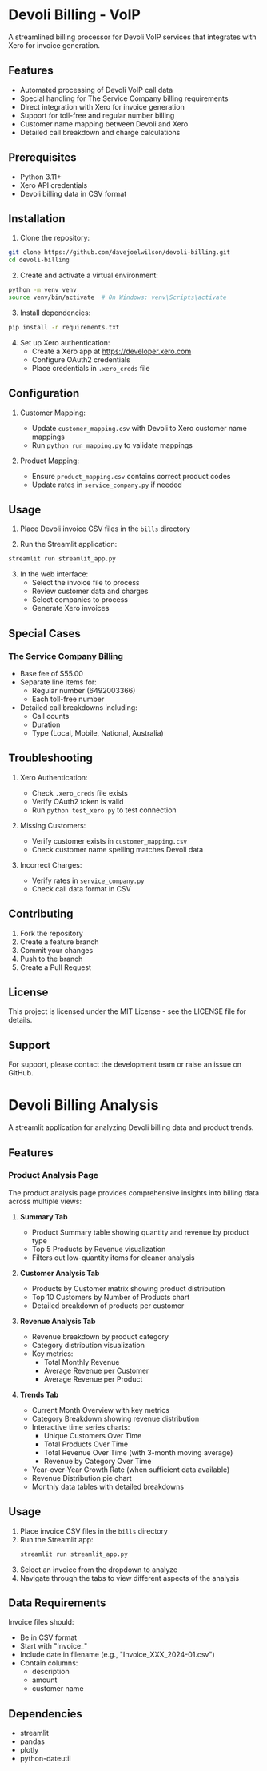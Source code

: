 # Devoli Billing - VoIP

A streamlined billing processor for Devoli VoIP services that integrates with Xero for invoice generation.

## Features

- Automated processing of Devoli VoIP call data
- Special handling for The Service Company billing requirements
- Direct integration with Xero for invoice generation
- Support for toll-free and regular number billing
- Customer name mapping between Devoli and Xero
- Detailed call breakdown and charge calculations

## Prerequisites

- Python 3.11+
- Xero API credentials
- Devoli billing data in CSV format

## Installation

1. Clone the repository:
```bash
git clone https://github.com/davejoelwilson/devoli-billing.git
cd devoli-billing
```

2. Create and activate a virtual environment:
```bash
python -m venv venv
source venv/bin/activate  # On Windows: venv\Scripts\activate
```

3. Install dependencies:
```bash
pip install -r requirements.txt
```

4. Set up Xero authentication:
   - Create a Xero app at https://developer.xero.com
   - Configure OAuth2 credentials
   - Place credentials in `.xero_creds` file

## Configuration

1. Customer Mapping:
   - Update `customer_mapping.csv` with Devoli to Xero customer name mappings
   - Run `python run_mapping.py` to validate mappings

2. Product Mapping:
   - Ensure `product_mapping.csv` contains correct product codes
   - Update rates in `service_company.py` if needed

## Usage

1. Place Devoli invoice CSV files in the `bills` directory

2. Run the Streamlit application:
```bash
streamlit run streamlit_app.py
```

3. In the web interface:
   - Select the invoice file to process
   - Review customer data and charges
   - Select companies to process
   - Generate Xero invoices

## Special Cases

### The Service Company Billing

- Base fee of $55.00
- Separate line items for:
  - Regular number (6492003366)
  - Each toll-free number
- Detailed call breakdowns including:
  - Call counts
  - Duration
  - Type (Local, Mobile, National, Australia)

## Troubleshooting

1. Xero Authentication:
   - Check `.xero_creds` file exists
   - Verify OAuth2 token is valid
   - Run `python test_xero.py` to test connection

2. Missing Customers:
   - Verify customer exists in `customer_mapping.csv`
   - Check customer name spelling matches Devoli data

3. Incorrect Charges:
   - Verify rates in `service_company.py`
   - Check call data format in CSV

## Contributing

1. Fork the repository
2. Create a feature branch
3. Commit your changes
4. Push to the branch
5. Create a Pull Request

## License

This project is licensed under the MIT License - see the LICENSE file for details.

## Support

For support, please contact the development team or raise an issue on GitHub.

# Devoli Billing Analysis

A streamlit application for analyzing Devoli billing data and product trends.

## Features

### Product Analysis Page

The product analysis page provides comprehensive insights into billing data across multiple views:

1. **Summary Tab**
   - Product Summary table showing quantity and revenue by product type
   - Top 5 Products by Revenue visualization
   - Filters out low-quantity items for cleaner analysis

2. **Customer Analysis Tab**
   - Products by Customer matrix showing product distribution
   - Top 10 Customers by Number of Products chart
   - Detailed breakdown of products per customer

3. **Revenue Analysis Tab**
   - Revenue breakdown by product category
   - Category distribution visualization
   - Key metrics:
     - Total Monthly Revenue
     - Average Revenue per Customer
     - Average Revenue per Product

4. **Trends Tab**
   - Current Month Overview with key metrics
   - Category Breakdown showing revenue distribution
   - Interactive time series charts:
     - Unique Customers Over Time
     - Total Products Over Time
     - Total Revenue Over Time (with 3-month moving average)
     - Revenue by Category Over Time
   - Year-over-Year Growth Rate (when sufficient data available)
   - Revenue Distribution pie chart
   - Monthly data tables with detailed breakdowns

## Usage

1. Place invoice CSV files in the `bills` directory
2. Run the Streamlit app:
   ```bash
   streamlit run streamlit_app.py
   ```
3. Select an invoice from the dropdown to analyze
4. Navigate through the tabs to view different aspects of the analysis

## Data Requirements

Invoice files should:
- Be in CSV format
- Start with "Invoice_"
- Include date in filename (e.g., "Invoice_XXX_2024-01.csv")
- Contain columns:
  - description
  - amount
  - customer name

## Dependencies

- streamlit
- pandas
- plotly
- python-dateutil 